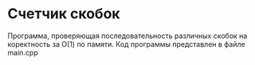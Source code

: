 # Счетчик скобок
Программа, проверяющая последовательность различных скобок на коректность за О(1) по памяти.
Код программы представлен в файле main.cpp
